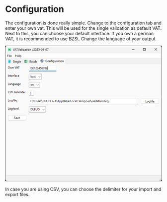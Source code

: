 # Configuration

The configuration is done really simple. Change to the configuration tab and enter your own vat. This will be used for the single validation as default VAT. 
Next to this, you can choose your default interface. If you own a german VAT, it is recommended to use BZSt. Change the language of your output.

![configuration](assets/config.png "VATValidation Configuration")

In case you are using CSV, you can choose the delimiter for your import and export files.
